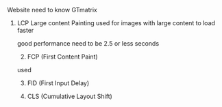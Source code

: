 Website need to know GTmatrix

1) LCP
   Large content Painting
   used for images with large content to load faster

   good performance need to be 2.5 or less seconds

   2) FCP (First Content Paint)

   used 

   3) FID (First Input Delay)


   4) CLS (Cumulative Layout Shift)


   
